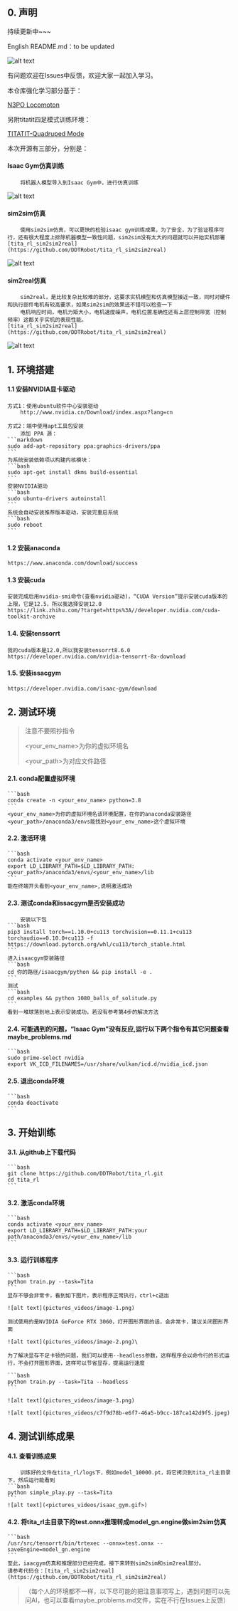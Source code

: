 ## 0. 声明
持续更新中~~~  

English README.md：to be updated

![alt text](pictures_videos/output.gif)  

有问题欢迎在Issues中反馈，欢迎大家一起加入学习。

本仓库强化学习部分基于：

[N3PO Locomoton](https://github.com/zeonsunlightyu/LocomotionWithNP3O.git)

另附titatit四足模式训练环境：

[TITATIT-Quadruped Mode](https://github.com/DDTRobot/titatit_rl)


本次开源有三部分，分别是：  
#### Isaac Gym仿真训练  
        将机器人模型导入到Isaac Gym中，进行仿真训练  
![alt text](<pictures_videos/isaac_gym.gif>)
    
#### sim2sim仿真  
        使用sim2sim仿真，可以更快的检验isaac gym训练成果，为了安全，为了验证程序可行，还有很大程度上排除机器模型一致性问题，sim2sim没有太大的问题就可以开始实机部署  
    [tita_rl_sim2sim2real](https://github.com/DDTRobot/tita_rl_sim2sim2real)
![alt text](<pictures_videos/sim_webots.gif>)
#### sim2real仿真  
        sim2real，是比较复杂比较难的部分，这要求实机模型和仿真模型接近一致，同时对硬件和执行部件电机有较高要求，如果sim2sim的效果还不错可以检查一下  
        电机响应时间，电机力矩大小，电机速度噪声，电机位置准确性还有上层控制带宽（控制频率）这都关乎实机的表现性能。  
    [tita_rl_sim2sim2real](https://github.com/DDTRobot/tita_rl_sim2sim2real)
![alt text](pictures_videos/real_robot.gif)

## 1. 环境搭建

#### 1.1 安装NVIDIA显卡驱动

    方式1：使用ubuntu软件中心安装驱动  
        http://www.nvidia.cn/Download/index.aspx?lang=cn

    方式2：端中使用apt工具包安装  
        添加 PPA 源：  
    ```markdown
    sudo add-apt-repository ppa:graphics-drivers/ppa  
    ``` 
    为系统安装依赖项以构建内核模块： 
    ```bash 
    sudo apt-get install dkms build-essential  
    ```  
    安装NVIDIA驱动  
    ```bash 
    sudo ubuntu-drivers autoinstall  
    ```
    系统会自动安装推荐版本驱动，安装完重启系统  
    ```bash 
    sudo reboot  
    ```

#### 1.2 安装anaconda  
    https://www.anaconda.com/download/success  

#### 1.3 安装cuda
    安装完成后用nvidia-smi命令(查看nvidia驱动)，“CUDA Version”提示安装cuda版本的上限，它是12.5，所以我选择安装12.0  
    https://link.zhihu.com/?target=https%3A//developer.nvidia.com/cuda-toolkit-archive

#### 1.4. 安装tenssorrt  
    我的cuda版本是12.0,所以我安装tensorrt8.6.0  
    https://developer.nvidia.com/nvidia-tensorrt-8x-download

#### 1.5. 安装issacgym  
    https://developer.nvidia.com/isaac-gym/download  

## 2. 测试环境

>注意不要照抄指令
>
><your_env_name>为你的虚拟环境名
>
><your_path>为对应文件路径  


#### 2.1. conda配置虚拟环境
    ```bash
    conda create -n <your_env_name> python=3.8
    ```
    <your_env_name>为你的虚拟环境名该环境配置，在你的anaconda安装路径<your_path>/anaconda3/envs能找到<your_env_name>这个虚拟环境  
#### 2.2. 激活环境
    ```bash
    conda activate <your_env_name>
    export LD_LIBRARY_PATH=$LD_LIBRARY_PATH:<your_path>/anaconda3/envs/<your_env_name>/lib
    ```
    能在终端开头看到<your_env_name>,说明激活成功

#### 2.3. 测试conda和issacgym是否安装成功
        安装以下包
    ```bash
    pip3 install torch==1.10.0+cu113 torchvision==0.11.1+cu113 torchaudio==0.10.0+cu113 -f https://download.pytorch.org/whl/cu113/torch_stable.html
    ```
    进入isaacgym安装路径
    ```bash
    cd 你的路径/isaacgym/python && pip install -e .  
    ```
    测试
    ```bash
    cd examples && python 1080_balls_of_solitude.py
    ```
    看到一堆球落到地上表示安装成功，若没有参考第4步的解决方法

#### 2.4. 可能遇到的问题，“Isaac Gym”没有反应,运行以下两个指令有其它问题查看maybe_problems.md
    ```bash
    sudo prime-select nvidia
    export VK_ICD_FILENAMES=/usr/share/vulkan/icd.d/nvidia_icd.json
#### 2.5. 退出conda环境
    ```bash
    conda deactivate
    ```

## 3. 开始训练

#### 3.1. 从github上下载代码
    ```bash
    git clone https://github.com/DDTRobot/tita_rl.git
    cd tita_rl
    ```
#### 3.2. 激活conda环境   
    ```bash 
    conda activate <your_env_name>
    export LD_LIBRARY_PATH=$LD_LIBRARY_PATH:your path/anaconda3/envs/<your_env_name>/lib
    ```
#### 3.3. 运行训练程序
    ```bash
    python train.py --task=Tita 
    ```
    显存不够会非常卡，看到如下图片，表示程序正常执行，ctrl+c退出

    ![alt text](pictures_videos/image-1.png)
    
    测试使用的是NVIDIA GeForce RTX 3060，打开图形界面的话，会非常卡，建议关闭图形界面
    
    ![alt text](pictures_videos/image-2.png)\
    
    为了解决显存不足卡顿的问题，我们可以使用--headless参数，这样程序会以命令行的形式运行，不会打开图形界面，这样可以节省显存，提高运行速度
    
    ```bash
    python train.py --task=Tita --headless
    ```

    ![alt text](pictures_videos/image-3.png)  
     
    ![alt text](pictures_videos/c7f9d78b-e6f7-46a5-b9cc-187ca142d9f5.jpeg)

## 4. 测试训练成果
#### 4.1. 查看训练成果
        训练好的文件在tita_rl/logs下，例如model_10000.pt，将它拷贝到tita_rl主目录下，然后运行能看到
    ```bash
    python simple_play.py --task=Tita
    ```
    ![alt text](<pictures_videos/isaac_gym.gif>)
#### 4.2. 将tita_rl主目录下的test.onnx推理转成model_gn.engine做sim2sim仿真
    ```bash
    /usr/src/tensorrt/bin/trtexec --onnx=test.onnx --saveEngine=model_gn.engine
    ```
    至此，iaacgym仿真和推理部分已经完成，接下来转到sim2sim和sim2real部分。  
    请参考代码仓：[tita_rl_sim2sim2real](https://github.com/DDTRobot/tita_rl_sim2sim2real)

>（每个人的环境都不一样，以下尽可能的把注意事项写上，遇到问题可以先问AI，也可以查看maybe_problems.md文件，实在不行在Issues上反馈）

